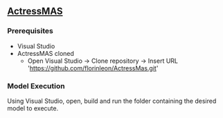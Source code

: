## [ActressMAS](https://github.com/florinleon/ActressMas)

### Prerequisites
- Visual Studio
- ActressMAS cloned
  	- Open Visual Studio -> Clone repository -> Insert URL 'https://github.com/florinleon/ActressMas.git'

### Model Execution
Using Visual Studio, open, build and run the folder containing the desired model to execute.

<!-- 
### Benchmark
The results have been collected using the script `test_agent.sh` that requires to change the model's file name to test (line 9).

```console 
bash test_agents.sh output
```

### Notes
First execution could take more time if the Agents.jl library is not been previously installed.
 -->
